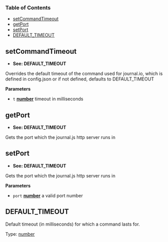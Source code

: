 <!-- Generated by documentation.js. Update this documentation by updating the source code. -->

### Table of Contents

-   [setCommandTimeout](#setcommandtimeout)
-   [getPort](#getport)
-   [setPort](#setport)
-   [DEFAULT_TIMEOUT](#default_timeout)

## setCommandTimeout

-   **See: DEFAULT_TIMEOUT**

Overrides the default timeout of the command used for journal.io, 
which is defined in config.json or if not defined, defaults to
DEFAULT_TIMEOUT

**Parameters**

-   `t` **[number](https://developer.mozilla.org/en-US/docs/Web/JavaScript/Reference/Global_Objects/Number)** timeout in milliseconds

## getPort

-   **See: DEFAULT_TIMEOUT**

Gets the port which the journal.js http server runs in

## setPort

-   **See: DEFAULT_TIMEOUT**

Gets the port which the journal.js http server runs in

**Parameters**

-   `port` **[number](https://developer.mozilla.org/en-US/docs/Web/JavaScript/Reference/Global_Objects/Number)** a valid port number

## DEFAULT_TIMEOUT

Default timeout (in milliseconds) for which a command lasts for.

Type: [number](https://developer.mozilla.org/en-US/docs/Web/JavaScript/Reference/Global_Objects/Number)
